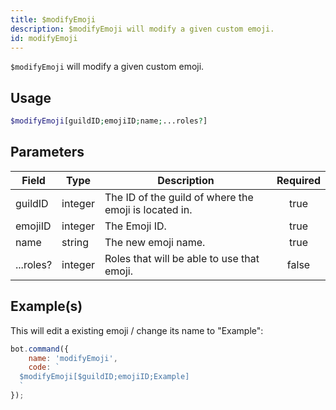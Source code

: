 ```yaml
---
title: $modifyEmoji
description: $modifyEmoji will modify a given custom emoji.
id: modifyEmoji
---
```


`$modifyEmoji` will modify a given custom emoji.

## Usage

```php
$modifyEmoji[guildID;emojiID;name;...roles?]
```

## Parameters

| Field     | Type    | Description                                           | Required |
| --------- | ------- | ----------------------------------------------------- | :------: |
| guildID   | integer | The ID of the guild of where the emoji is located in. |   true   |
| emojiID   | integer | The Emoji ID.                                         |   true   |
| name      | string  | The new emoji name.                                   |   true   |
| ...roles? | integer | Roles that will be able to use that emoji.            |  false   |

## Example(s)

This will edit a existing emoji / change its name to "Example":

```javascript
bot.command({
    name: 'modifyEmoji',
    code: `
  $modifyEmoji[$guildID;emojiID;Example]
  `
});
```
